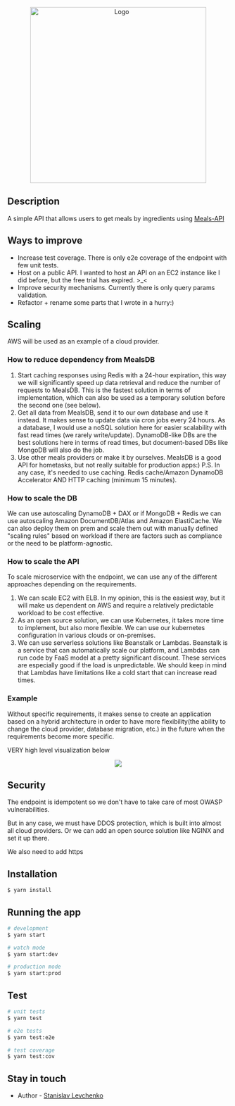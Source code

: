 <p align="center">
  <a href="https://ecocart.io/" target="blank"><img src="https://i.imgur.com/5EET7Q6.png" width="400" alt="Logo" /></a>
</p>

## Description

A simple API that allows users to get meals by ingredients using [Meals-API](https://www.themealdb.com)

## Ways to improve
- Increase test coverage. There is only e2e coverage of the endpoint with few unit tests.
- Host on a public API. I wanted to host an API on an EC2 instance like I did before, but the free trial has expired. >_<
- Improve security mechanisms. Currently there is only query params validation.
- Refactor + rename some parts that I wrote in a hurry:) 

## Scaling
AWS will be used as an example of a cloud provider.
### How to reduce dependency from MealsDB
1. Start caching responses using Redis with a 24-hour expiration, this way we will significantly speed up data retrieval and reduce the number of requests to MealsDB. This is the fastest solution in terms of implementation, which can also be used as a temporary solution before the second one (see below).
2. Get all data from MealsDB, send it to our own database and use it instead. It makes sense to update data via cron jobs every 24 hours. As a database, I would use a noSQL solution here for easier scalability with fast read times (we rarely write/update). DynamoDB-like DBs are the best solutions here in terms of read times, but document-based DBs like MongoDB will also do the job.
3. Use other meals providers or make it by ourselves. MealsDB is a good API for hometasks, but not really suitable for production apps:)
P.S. In any case, it's needed to use caching. Redis cache/Amazon DynamoDB Accelerator AND HTTP caching (minimum 15 minutes).

### How to scale the DB
We can use autoscaling DynamoDB + DAX or if MongoDB + Redis we can use autoscaling Amazon DocumentDB/Atlas and Amazon ElastiCache. We can also deploy them on prem and scale them out with manually defined "scaling rules" based on workload if there are factors such as compliance or the need to be platform-agnostic.

### How to scale the API
To scale microservice with the endpoint, we can use any of the different approaches depending on the requirements.
1. We can scale EC2 with ELB. In my opinion, this is the easiest way, but it will make us dependent on AWS and require a relatively predictable workload to be cost effective.
2. As an open source solution, we can use Kubernetes, it takes more time to implement, but also more flexible. We can use our kubernetes configuration in various clouds or on-premises.
3. We can use serverless solutions like Beanstalk or Lambdas. Beanstalk is a service that can automatically scale our platform, and Lambdas can run code by FaaS model at a pretty significant discount. These services are especially good if the load is unpredictable. We should keep in mind that Lambdas have limitations like a cold start that can increase read times.

### Example
Without specific requirements, it makes sense to create an application based on a hybrid architecture in order to have more flexibility(the ability to change the cloud provider, database migration, etc.) in the future when the requirements become more specific.

VERY high level visualization below
<p align="center">
<img src="https://i.imgur.com/4JHfMtc.png">
</p>

## Security
The endpoint is idempotent so we don't have to take care of most OWASP vulnerabilities.

But in any case, we must have DDOS protection, which is built into almost all cloud providers. Or we can add an open source solution like NGINX and set it up there.

We also need to add https

## Installation

```bash
$ yarn install
```

## Running the app

```bash
# development
$ yarn start

# watch mode
$ yarn start:dev

# production mode
$ yarn start:prod
```

## Test

```bash
# unit tests
$ yarn test

# e2e tests
$ yarn test:e2e

# test coverage
$ yarn test:cov
```

## Stay in touch

- Author - [Stanislav Levchenko](https://www.linkedin.com/in/stanislav-levchenko-ab7657196)
